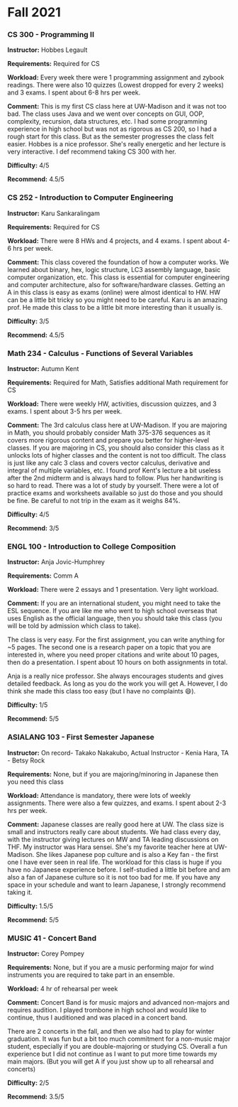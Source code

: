 # Fall 2021

### CS 300 - Programming II

**Instructor:** Hobbes Legault

**Requirements:** Required for CS

**Workload:** Every week there were 1 programming assignment and zybook readings. There were also 10 quizzes (Lowest dropped for every 2 weeks) and 3 exams. I spent about 6-8 hrs per week.&#x20;

**Comment:** This is my first CS class here at UW-Madison and it was not too bad. The class uses Java and we went over concepts on GUI, OOP, complexity, recursion, data structures, etc. I had some programming experience in high school but was not as rigorous as CS 200, so I had a rough start for this class. But as the semester progresses the class felt easier. Hobbes is a nice professor. She's really energetic and her lecture is very interactive. I def recommend taking CS 300 with her.

**Difficulty:** 4/5

**Recommend:** 4.5/5



### CS 252 - Introduction to Computer Engineering

**Instructor:** Karu Sankaralingam

**Requirements:** Required for CS

**Workload:** There were 8 HWs and 4 projects, and 4 exams. I spent about 4-6 hrs per week.

**Comment:** This class covered the foundation of how a computer works. We learned about binary, hex, logic structure, LC3 assembly language, basic computer organization, etc. This class is essential for computer engineering and computer architecture, also for software/hardware classes. Getting an A in this class is easy as exams (online) were almost identical to HW. HW can be a little bit tricky so you might need to be careful. Karu is an amazing prof. He made this class to be a little bit more interesting than it usually is.

**Difficulty:** 3/5

**Recommend:** 4.5/5



### Math 234 - Calculus - Functions of Several Variables

**Instructor:** Autumn Kent

**Requirements:** Required for Math, Satisfies additional Math requirement for CS

**Workload:** There were weekly HW, activities, discussion quizzes, and 3 exams. I spent about 3-5 hrs per week.

**Comment:** The 3rd calculus class here at UW-Madison. If you are majoring in Math, you should probably consider Math 375-376 sequences as it covers more rigorous content and prepare you better for higher-level classes. If you are majoring in CS, you should also consider this class as it unlocks lots of higher classes and the content is not too difficult. The class is just like any calc 3 class and covers vector calculus, derivative and integral of multiple variables, etc. I found prof Kent's lecture a bit useless after the 2nd midterm and is always hard to follow. Plus her handwriting is so hard to read. There was a lot of study by yourself. There were a lot of practice exams and worksheets available so just do those and you should be fine. Be careful to not trip in the exam as it weighs 84%.

**Difficulty:** 4/5

**Recommend:** 3/5



### ENGL 100 - Introduction to College Composition

**Instructor:** Anja Jovic-Humphrey

**Requirements:** Comm A

**Workload:** There were 2 essays and 1 presentation. Very light workload.

**Comment:** If you are an international student, you might need to take the ESL sequence. If you are like me who went to high school overseas that uses English as the official language, then you should take this class (you will be told by admission which class to take).

The class is very easy. For the first assignment, you can write anything for \~5 pages. The second one is a research paper on a topic that you are interested in, where you need proper citations and write about 10 pages, then do a presentation. I spent about 10 hours on both assignments in total.

Anja is a really nice professor. She always encourages students and gives detailed feedback. As long as you do the work you will get A. However, I do think she made this class too easy (but I have no complaints :smile:).

**Difficulty:** 1/5

**Recommend:** 5/5



### ASIALANG 103 - First Semester Japanese

**Instructor:** On record- Takako Nakakubo, Actual Instructor - Kenia Hara, TA - Betsy Rock

**Requirements:** None, but if you are majoring/minoring in Japanese then you need this class

**Workload:** Attendance is mandatory, there were lots of weekly assignments. There were also a few quizzes, and exams. I spent about 2-3 hrs per week.

**Comment:** Japanese classes are really good here at UW. The class size is small and instructors really care about students.  We had class every day, with the instructor giving lectures on MW and TA leading discussions on THF. My instructor was Hara sensei. She's my favorite teacher here at UW-Madison. She likes Japanese pop culture and is also a Key fan - the first one I have ever seen in real life. The workload for this class is huge if you have no Japanese experience before. I self-studied a little bit before and am also a fan of Japanese culture so it is not too bad for me. If you have any space in your schedule and want to learn Japanese, I strongly recommend taking it.

**Difficulty:** 1.5/5

**Recommend:** 5/5



### MUSIC 41 - Concert Band

**Instructor:** Corey Pompey

**Requirements:** None, but if you are a music performing major for wind instruments you are required to take part in an ensemble.

**Workload:** 4 hr of rehearsal per week

**Comment:** Concert Band is for music majors and advanced non-majors and requires audition. I played trombone in high school and would like to continue, thus I auditioned and was placed in a concert band.&#x20;

There are 2 concerts in the fall, and then we also had to play for winter graduation. It was fun but a bit too much commitment for a non-music major student, especially if you are double-majoring or studying CS. Overall a fun experience but I did not continue as I want to put more time towards my main majors. (But you will get A if you just show up to all rehearsal and concerts)

**Difficulty:** 2/5

**Recommend:** 3.5/5

